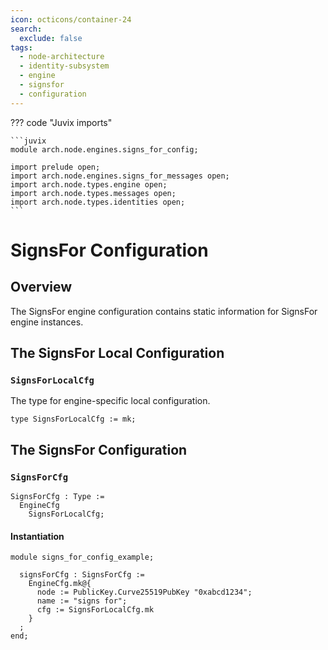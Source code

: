 ```yaml
---
icon: octicons/container-24
search:
  exclude: false
tags:
  - node-architecture
  - identity-subsystem
  - engine
  - signsfor
  - configuration
---
```


??? code "Juvix imports"

    ```juvix
    module arch.node.engines.signs_for_config;

    import prelude open;
    import arch.node.engines.signs_for_messages open;
    import arch.node.types.engine open;
    import arch.node.types.messages open;
    import arch.node.types.identities open;
    ```

# SignsFor Configuration

## Overview

The SignsFor engine configuration contains static information for SignsFor engine instances.

## The SignsFor Local Configuration

### `SignsForLocalCfg`

The type for engine-specific local configuration.

<!-- --8<-- [start:SignsForLocalCfg] -->
```juvix
type SignsForLocalCfg := mk;
```
<!-- --8<-- [end:SignsForLocalCfg] -->

## The SignsFor Configuration

### `SignsForCfg`

<!-- --8<-- [start:SignsForCfg] -->
```juvix
SignsForCfg : Type :=
  EngineCfg
    SignsForLocalCfg;
```
<!-- --8<-- [end:SignsForCfg] -->

#### Instantiation

<!-- --8<-- [start:signsForCfg] -->
```juvix extract-module-statements
module signs_for_config_example;

  signsForCfg : SignsForCfg :=
    EngineCfg.mk@{
      node := PublicKey.Curve25519PubKey "0xabcd1234";
      name := "signs for";
      cfg := SignsForLocalCfg.mk
    }
  ;
end;
```
<!-- --8<-- [end:signsForCfg] -->
